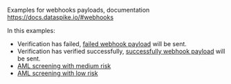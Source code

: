 Examples for webhooks payloads, documentation https://docs.dataspike.io/#webhooks

In this examples: 
- Verification has failed, [failed webhook payload](webhooks/docver_webhook_failed.json) will be sent.
- Verification has verified successfully, [successfully webhook payload](webhooks/docver_webhook_verified.json) will be sent.
- [AML screening with medium risk](webhooks/aml_screening_medium_risk.json)
- [AML screening with low risk](webhooks/aml_screening_low_risk.json)
